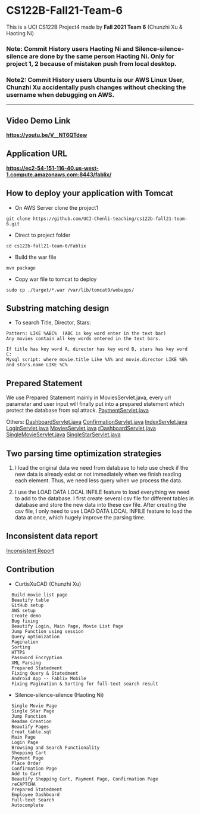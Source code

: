 # CS122B-Fall21-Team-6
This is a UCI CS122B Project4 made by **Fall 2021 Team 6** (Chunzhi Xu & Haoting Ni)
### Note: Commit History users Haoting Ni and Silence-silence-silence are done by the same person Haoting Ni. Only for project 1, 2 because of mistaken push from local desktop.
### Note2: Commit History users Ubuntu is our AWS Linux User, Chunzhi Xu accidentally push changes without checking the username when debugging on AWS.
---
## Video Demo Link
**https://youtu.be/V__NT6QTdew**
## Application URL
**https://ec2-54-151-116-40.us-west-1.compute.amazonaws.com:8443/fablix/**

## How to deploy your application with Tomcat
- On AWS Server clone the project1
 ```
 git clone https://github.com/UCI-Chenli-teaching/cs122b-fall21-team-6.git
 ```
- Direct to project folder
 ```
 cd cs122b-fall21-team-6/Fablix
 ```
- Build the war file
 ```
 mvn package
 ```
- Copy war file to tomcat to deploy
 ```
 sudo cp ./target/*.war /var/lib/tomcat9/webapps/
 ```
## Substring matching design
- To search Title, Director, Stars:
 ```
 Pattern: LIKE %ABC%  (ABC is key word enter in the text bar)
 Any movies contain all key words entered in the text bars.
 
 If title has key word A, director has key word B, stars has key word C:
 Mysql script: where movie.title Like %A% and movie.director LIKE %B% and stars.name LIKE %C%
 ```
## Prepared Statement
We use Prepared Statement mainly in MoviesServlet.java, every url parameter and user input will finally put into a prepared statement which protect the database from sql attack.
<a href="src/PaymentServlet.java">PaymentServlet.java</a>

Others:
<a href="src/DashboardServlet.java">DashboardServlet.java</a>
<a href="src/ConfirmationServlet.java">ConfirmationServlet.java</a>
<a href="src/IndexServlet.java">IndexServlet.java</a>
<a href="src/LoginServlet.java">LoginServlet.java</a>
<a href="src/MoviesServlet.java">MoviesServlet.java</a>
<a href="src/rDashboardServlet.java">rDashboardServlet.java</a>
<a href="src/SingleMovieServlet.java">SingleMovieServlet.java</a>
<a href="src/SingleStarServlet.java">SingleStarServlet.java</a>
## Two parsing time optimization strategies
1. I load the original data we need from database to help use check if the new data is already exist or not immediately when we finish reading each element. Thus, we need less query when we process the data.

2. I use the LOAD DATA LOCAL INFILE feature to load everything we need to add to the database. I first create several csv file for different tables in database and store the new data into these csv file. After creating the csv file, I only need to use LOAD DATA LOCAL INFILE feature to load the data at once, which hugely improve the parsing time.

## Inconsistent data report

[Inconsistent Report](xml_parser/inconsistency_report.txt)


## Contribution
- CurtisXuCAD (Chunzhi Xu)
```
  Build movie list page
  Beautify table
  GitHub setup
  AWS setup
  Create demo
  Bug fixing
  Beautify Login, Main Page, Movie List Page
  Jump Function using session
  Query optimization
  Pagination
  Sorting
  HTTPS
  Password Encryption
  XML Parsing
  Prepared Statedment
  Fixing Query & Statedment
  Android App -- Fablix Mobile
  Fixing Pagination & Sorting for full-text search result
```

- Silence-silence-silence (Haoting Ni)
```
  Single Movie Page
  Single Star Page
  Jump Function
  Readme Creation 
  Beautify Pages
  Creat_table.sql
  Main Page 
  Login Page
  Browsing and Search Functionality
  Shopping Cart
  Payment Page
  Place Order
  Confirmation Page
  Add to Cart
  Beautify Shopping Cart, Payment Page, Confirmation Page
  reCAPTCHA
  Prepared Statedment
  Employee Dashboard
  Full-text Search
  Autocomplete
```
